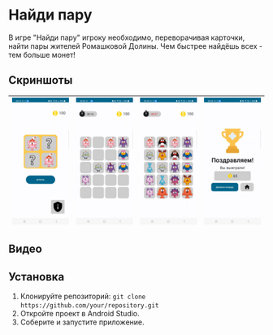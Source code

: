 # Найди пару
В игре "Найди пару" игроку необходимо, переворачивая карточки, найти пары жителей Ромашковой Долины. Чем быстрее найдёшь всех - тем больше монет!

## Скриншоты
| ![Screenshot 1](/screenshots/screenshot_1.jpg) | ![Screenshot 2](/screenshots/screenshot_2.jpg) | ![Screenshot 3](/screenshots/screenshot_3.jpg) | ![Screenshot 4](/screenshots/screenshot_4.jpg) |
|-----|-----|-----|-----|

## Видео


## Установка

1. Клонируйте репозиторий: `git clone https://github.com/your/repository.git`
2. Откройте проект в Android Studio.
3. Соберите и запустите приложение.
